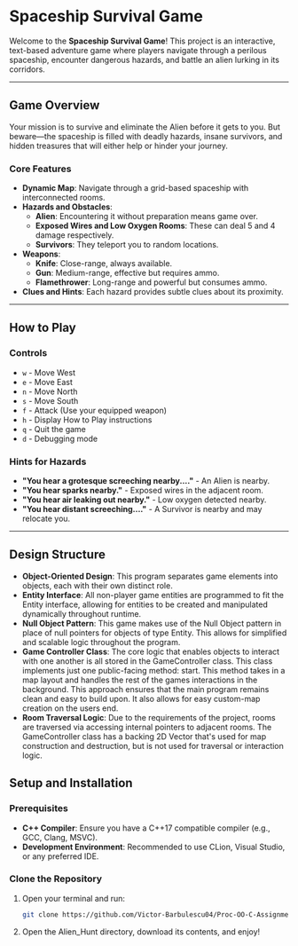 # Spaceship Survival Game  

Welcome to the **Spaceship Survival Game**! This project is an interactive, text-based adventure game where players navigate through a perilous spaceship, encounter dangerous hazards, and battle an alien lurking in its corridors.

---

## **Game Overview**  

Your mission is to survive and eliminate the Alien before it gets to you. But beware—the spaceship is filled with deadly hazards, insane survivors, and hidden treasures that will either help or hinder your journey.

### **Core Features**  
- **Dynamic Map**: Navigate through a grid-based spaceship with interconnected rooms.
- **Hazards and Obstacles**:
  - **Alien**: Encountering it without preparation means game over.
  - **Exposed Wires and Low Oxygen Rooms**: These can deal 5 and 4 damage respectively.
  - **Survivors**: They teleport you to random locations.
- **Weapons**:
  - **Knife**: Close-range, always available.
  - **Gun**: Medium-range, effective but requires ammo.
  - **Flamethrower**: Long-range and powerful but consumes ammo.
- **Clues and Hints**: Each hazard provides subtle clues about its proximity.

---

## **How to Play**  

### **Controls**  
- `w` - Move West  
- `e` - Move East  
- `n` - Move North  
- `s` - Move South  
- `f` - Attack (Use your equipped weapon)  
- `h` - Display How to Play instructions  
- `q` - Quit the game
- `d` - Debugging mode

### **Hints for Hazards**  
- **"You hear a grotesque screeching nearby...."** - An Alien is nearby.  
- **"You hear sparks nearby."** - Exposed wires in the adjacent room.  
- **"You hear air leaking out nearby."** - Low oxygen detected nearby.  
- **"You hear distant screeching...."** - A Survivor is nearby and may relocate you.

---

## **Design Structure**
- **Object-Oriented Design**: This program separates game elements into objects, each with their own distinct role.
- **Entity Interface**: All non-player game entities are programmed to fit the Entity interface, allowing for entities to be created and manipulated dynamically throughout runtime.
- **Null Object Pattern**: This game makes use of the Null Object pattern in place of null pointers for objects of type Entity. This allows for simplified and scalable logic throughout the program.
- **Game Controller Class**: The core logic that enables objects to interact with one another is all stored in the GameController class. This class implements just one public-facing method: start. This method takes in a map layout and handles the rest of the games interactions in the background. This approach ensures that the main program remains clean and easy to build upon. It also allows for easy custom-map creation on the users end.
- **Room Traversal Logic**: Due to the requirements of the project, rooms are traversed via accessing internal pointers to adjacent rooms. The GameController class has a backing 2D Vector that's used for map construction and destruction, but is not used for traversal or interaction logic.

## **Setup and Installation**  

### **Prerequisites**  
- **C++ Compiler**: Ensure you have a C++17 compatible compiler (e.g., GCC, Clang, MSVC).  
- **Development Environment**: Recommended to use CLion, Visual Studio, or any preferred IDE.  

### **Clone the Repository**  
1. Open your terminal and run:  
   ```bash
   git clone https://github.com/Victor-Barbulescu04/Proc-OO-C-Assignments
2. Open the Alien_Hunt directory, download its contents, and enjoy!
